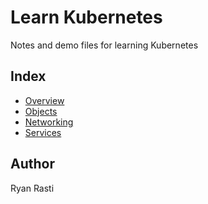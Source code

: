 # Learn Kubernetes

Notes and demo files for learning Kubernetes

## Index

* [Overview](./kubernetes-overview.md)
* [Objects](./kubernetes-objects.md)
* [Networking](./kubernetes-networking.md)
* [Services](./kubernetes-services.md)

## Author

Ryan Rasti